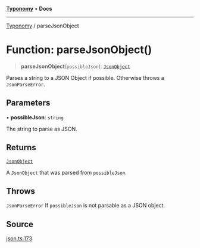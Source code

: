 [**Typonomy**](../README.md) • **Docs**

***

[Typonomy](../globals.md) / parseJsonObject

# Function: parseJsonObject()

> **parseJsonObject**(`possibleJson`): [`JsonObject`](../type-aliases/JsonObject.md)

Parses a string to a JSON Object if possible.
Otherwise throws a `JsonParseError`.

## Parameters

• **possibleJson**: `string`

The string to parse as JSON.

## Returns

[`JsonObject`](../type-aliases/JsonObject.md)

A `JsonObject` that was parsed from `possibleJson`.

## Throws

`JsonParseError` If `possibleJson` is not parsable as a JSON object.

## Source

[json.ts:173](https://github.com/softcraft-development/typonomy/blob/bcea019d216cf7f686cf96fe07d66281dfcae070/src/json.ts#L173)

